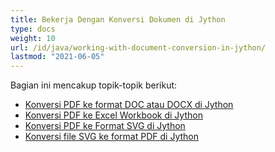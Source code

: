 ```yaml
---
title: Bekerja Dengan Konversi Dokumen di Jython
type: docs
weight: 10
url: /id/java/working-with-document-conversion-in-jython/
lastmod: "2021-06-05"
---
```


Bagian ini mencakup topik-topik berikut:

- [Konversi PDF ke format DOC atau DOCX di Jython](/pdf/id/java/convert-pdf-to-doc-or-docx-format-in-jython/)
- [Konversi PDF ke Excel Workbook di Jython](/pdf/id/java/convert-pdf-to-excel-workbook-in-jython)
- [Konversi PDF ke Format SVG di Jython](/pdf/id/java/convert-pdf-to-svg-format-in-jython/)
- [Konversi file SVG ke format PDF di Jython](/pdf/id/java/convert-svg-file-to-pdf-format-in-jython/)